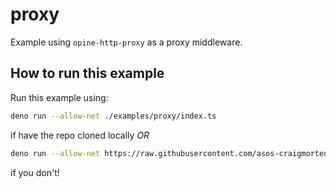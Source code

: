 # proxy

Example using `opine-http-proxy` as a proxy middleware.

## How to run this example

Run this example using:

```bash
deno run --allow-net ./examples/proxy/index.ts
```

if have the repo cloned locally _OR_

```bash
deno run --allow-net https://raw.githubusercontent.com/asos-craigmorten/opine/main/examples/proxy/index.ts
```

if you don't!
